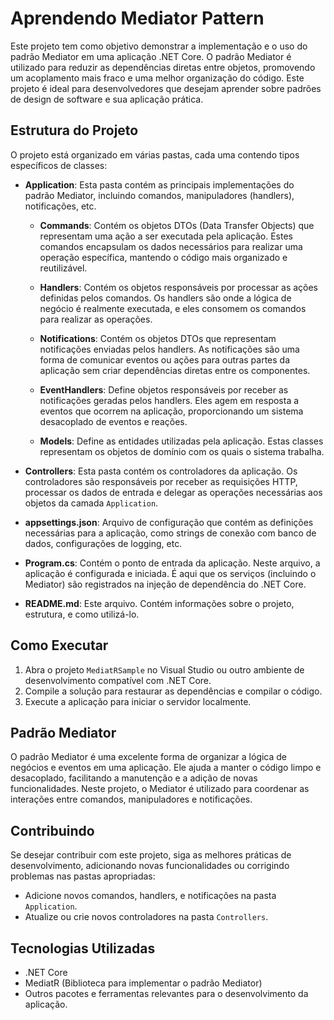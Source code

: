 # Aprendendo Mediator Pattern

Este projeto tem como objetivo demonstrar a implementação e o uso do padrão Mediator em uma aplicação .NET Core. O padrão Mediator é utilizado para reduzir as dependências diretas entre objetos, promovendo um acoplamento mais fraco e uma melhor organização do código. Este projeto é ideal para desenvolvedores que desejam aprender sobre padrões de design de software e sua aplicação prática.

## Estrutura do Projeto

O projeto está organizado em várias pastas, cada uma contendo tipos específicos de classes:

- **Application**: Esta pasta contém as principais implementações do padrão Mediator, incluindo comandos, manipuladores (handlers), notificações, etc.

  - **Commands**: Contém os objetos DTOs (Data Transfer Objects) que representam uma ação a ser executada pela aplicação. Estes comandos encapsulam os dados necessários para realizar uma operação específica, mantendo o código mais organizado e reutilizável.
  
  - **Handlers**: Contém os objetos responsáveis por processar as ações definidas pelos comandos. Os handlers são onde a lógica de negócio é realmente executada, e eles consomem os comandos para realizar as operações.

  - **Notifications**: Contém os objetos DTOs que representam notificações enviadas pelos handlers. As notificações são uma forma de comunicar eventos ou ações para outras partes da aplicação sem criar dependências diretas entre os componentes.

  - **EventHandlers**: Define objetos responsáveis por receber as notificações geradas pelos handlers. Eles agem em resposta a eventos que ocorrem na aplicação, proporcionando um sistema desacoplado de eventos e reações.

  - **Models**: Define as entidades utilizadas pela aplicação. Estas classes representam os objetos de domínio com os quais o sistema trabalha.

- **Controllers**: Esta pasta contém os controladores da aplicação. Os controladores são responsáveis por receber as requisições HTTP, processar os dados de entrada e delegar as operações necessárias aos objetos da camada `Application`.

- **appsettings.json**: Arquivo de configuração que contém as definições necessárias para a aplicação, como strings de conexão com banco de dados, configurações de logging, etc.

- **Program.cs**: Contém o ponto de entrada da aplicação. Neste arquivo, a aplicação é configurada e iniciada. É aqui que os serviços (incluindo o Mediator) são registrados na injeção de dependência do .NET Core.

- **README.md**: Este arquivo. Contém informações sobre o projeto, estrutura, e como utilizá-lo.

## Como Executar

1. Abra o projeto `MediatRSample` no Visual Studio ou outro ambiente de desenvolvimento compatível com .NET Core.
2. Compile a solução para restaurar as dependências e compilar o código.
3. Execute a aplicação para iniciar o servidor localmente.

## Padrão Mediator

O padrão Mediator é uma excelente forma de organizar a lógica de negócios e eventos em uma aplicação. Ele ajuda a manter o código limpo e desacoplado, facilitando a manutenção e a adição de novas funcionalidades. Neste projeto, o Mediator é utilizado para coordenar as interações entre comandos, manipuladores e notificações.

## Contribuindo

Se desejar contribuir com este projeto, siga as melhores práticas de desenvolvimento, adicionando novas funcionalidades ou corrigindo problemas nas pastas apropriadas:

- Adicione novos comandos, handlers, e notificações na pasta `Application`.
- Atualize ou crie novos controladores na pasta `Controllers`.

## Tecnologias Utilizadas

- .NET Core
- MediatR (Biblioteca para implementar o padrão Mediator)
- Outros pacotes e ferramentas relevantes para o desenvolvimento da aplicação.
